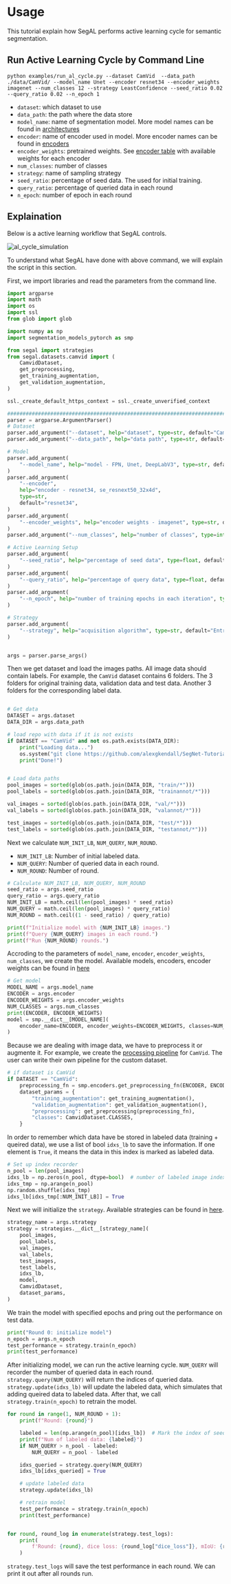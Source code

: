 # Usage

This tutorial explain how SegAL performs active learning cycle for semantic segmentation.


## Run Active Learning Cycle by Command Line

```
python examples/run_al_cycle.py --dataset CamVid  --data_path ./data/CamVid/ --model_name Unet --encoder resnet34 --encoder_weights imagenet --num_classes 12 --strategy LeastConfidence --seed_ratio 0.02 --query_ratio 0.02 --n_epoch 1
```

- `dataset`: which dataset to use
- `data_path`: the path where the data store
- `model_name`: name of segmentation model. More model names can be found in [architectures](https://github.com/qubvel/segmentation_models.pytorch#architectures-)
- `encoder`: name of encoder used in model. More encoder names can be found in [encoders](https://github.com/qubvel/segmentation_models.pytorch#encoders-)
- `encoder_weights`: pretrained weights. See [encoder table](https://github.com/qubvel/segmentation_models.pytorch#encoders-) with available weights for each encoder
- `num_classes`: number of classes
- `strategy`: name of sampling strategy
- `seed_ratio`: percentage of seed data. The  used for initial training. 
- `query_ratio`: percentage of queried data in each round
- `n_epoch`: number of epoch in each round

## Explaination

Below is a active learning workflow that SegAL controls.

![al_cycle_simulation](./images/al_cycle_simulation.png)


To understand what SegAL have done with above command, we will explain the script in this section. 

First, we import libraries and read the parameters from the command line.

```python
import argparse
import math
import os
import ssl
from glob import glob

import numpy as np
import segmentation_models_pytorch as smp

from segal import strategies
from segal.datasets.camvid import (
    CamvidDataset,
    get_preprocessing,
    get_training_augmentation,
    get_validation_augmentation,
)

ssl._create_default_https_context = ssl._create_unverified_context

###############################################################################
parser = argparse.ArgumentParser()
# Dataset
parser.add_argument("--dataset", help="dataset", type=str, default="CamVid")
parser.add_argument("--data_path", help="data path", type=str, default="./data/CamVid/")

# Model
parser.add_argument(
    "--model_name", help="model - FPN, Unet, DeepLabV3", type=str, default="Unet"
)
parser.add_argument(
    "--encoder",
    help="encoder - resnet34, se_resnext50_32x4d",
    type=str,
    default="resnet34",
)
parser.add_argument(
    "--encoder_weights", help="encoder weights - imagenet", type=str, default="imagenet"
)
parser.add_argument("--num_classes", help="number of classes", type=int, default=12)

# Active Learning Setup
parser.add_argument(
    "--seed_ratio", help="percentage of seed data", type=float, default=0.4
)
parser.add_argument(
    "--query_ratio", help="percentage of query data", type=float, default=0.4
)
parser.add_argument(
    "--n_epoch", help="number of training epochs in each iteration", type=int, default=2
)

# Strategy
parser.add_argument(
    "--strategy", help="acquisition algorithm", type=str, default="EntropySampling"
)


args = parser.parse_args()
```

Then we get dataset and load the images paths. All image data should contain labels. For example, the `CamVid` dataset contains 6 folders. The 3 folders for original training data, validation data and test data. Another 3 folders for the corresponding label data. 


```python

# Get data
DATASET = args.dataset
DATA_DIR = args.data_path

# load repo with data if it is not exists
if DATASET == "CamVid" and not os.path.exists(DATA_DIR):
    print("Loading data...")
    os.system("git clone https://github.com/alexgkendall/SegNet-Tutorial ./data")
    print("Done!")


# Load data paths
pool_images = sorted(glob(os.path.join(DATA_DIR, "train/*")))
pool_labels = sorted(glob(os.path.join(DATA_DIR, "trainannot/*")))

val_images = sorted(glob(os.path.join(DATA_DIR, "val/*")))
val_labels = sorted(glob(os.path.join(DATA_DIR, "valannot/*")))

test_images = sorted(glob(os.path.join(DATA_DIR, "test/*")))
test_labels = sorted(glob(os.path.join(DATA_DIR, "testannot/*")))
```

Next we calculate `NUM_INIT_LB`, `NUM_QUERY`, `NUM_ROUND`.

- `NUM_INIT_LB`: Number of initial labeled data.
- `NUM_QUERY`: Number of queried data in each round.
- `NUM_ROUND`: Number of round.

```python
# Calculate NUM_INIT_LB, NUM_QUERY, NUM_ROUND
seed_ratio = args.seed_ratio
query_ratio = args.query_ratio
NUM_INIT_LB = math.ceil(len(pool_images) * seed_ratio)
NUM_QUERY = math.ceil(len(pool_images) * query_ratio)
NUM_ROUND = math.ceil((1 - seed_ratio) / query_ratio)

print(f"Initialize model with {NUM_INIT_LB} images.")
print(f"Query {NUM_QUERY} images in each round.")
print(f"Run {NUM_ROUND} rounds.")
```

Accroding to the parameters of `model_name`, `encoder`, `encoder_weights`, `num_classes`, we create the model. Available models, encoders, encoder weights can be found in [here](https://github.com/qubvel/segmentation_models.pytorch#-models-)


```python
# Get model
MODEL_NAME = args.model_name
ENCODER = args.encoder
ENCODER_WEIGHTS = args.encoder_weights
NUM_CLASSES = args.num_classes
print(ENCODER, ENCODER_WEIGHTS)
model = smp.__dict__[MODEL_NAME](
    encoder_name=ENCODER, encoder_weights=ENCODER_WEIGHTS, classes=NUM_CLASSES
)
```

Because we are dealing with image data, we have to preprocess it or augmente it. For example, we create the [processing pipeline](../segal/datasets/camvid.py) for `CamVid`. The user can write their own pipeline for the custom dataset.


```python
# if dataset is CamVid
if DATASET == "CamVid":
    preprocessing_fn = smp.encoders.get_preprocessing_fn(ENCODER, ENCODER_WEIGHTS)
    dataset_params = {
        "training_augmentation": get_training_augmentation(),
        "validation_augmentation": get_validation_augmentation(),
        "preprocessing": get_preprocessing(preprocessing_fn),
        "classes": CamvidDataset.CLASSES,
    }
```


In order to remember which data have be stored in labeled data (training + queired data), we use a list of bool `idxs_lb` to save the information. If one element is `True`, it means the data in this index is marked as labeled data.


```python
# Set up index recorder
n_pool = len(pool_images)
idxs_lb = np.zeros(n_pool, dtype=bool)  # number of labeled image index
idxs_tmp = np.arange(n_pool)
np.random.shuffle(idxs_tmp)
idxs_lb[idxs_tmp[:NUM_INIT_LB]] = True
```

Next we will initialize the `strategy`. Available strategies can be found in [here](../segal/strategies/__init__.py). 


```python
strategy_name = args.strategy
strategy = strategies.__dict__[strategy_name](
    pool_images,
    pool_labels,
    val_images,
    val_labels,
    test_images,
    test_labels,
    idxs_lb,
    model,
    CamvidDataset,
    dataset_params,
)
```

We train the model with specified epochs and pring out the performance on test data. 

```python
print("Round 0: initialize model")
n_epoch = args.n_epoch
test_performance = strategy.train(n_epoch)
print(test_performance)
```

After initializing model, we can run the active learning cycle. `NUM_QUERY` will recorder the number of queried data in each round. `strategy.query(NUM_QUERY)` will return the indices of queried data. `strategy.update(idxs_lb)` will update the labeled data, which simulates that adding queired data to labeled data. After that, we call `strategy.train(n_epoch)` to retrain the model.

```python
for round in range(1, NUM_ROUND + 1):
    print(f"Round: {round}")

    labeled = len(np.arange(n_pool)[idxs_lb])  # Mark the index of seed data as labeled
    print(f"Num of labeled data: {labeled}")
    if NUM_QUERY > n_pool - labeled:
        NUM_QUERY = n_pool - labeled

    idxs_queried = strategy.query(NUM_QUERY)
    idxs_lb[idxs_queried] = True

    # update labeled data
    strategy.update(idxs_lb)

    # retrain model
    test_performance = strategy.train(n_epoch)
    print(test_performance)


for round, round_log in enumerate(strategy.test_logs):
    print(
        f'Round: {round}, dice loss: {round_log["dice_loss"]}, mIoU: {round_log["iou_score"]}'
    )

```

`strategy.test_logs` will save the test performance in each round. We can print it out after all rounds run. 